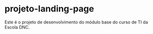 # projeto-landing-page
Este é o projeto de desenvolvimento do módulo base do curso de TI da Escola DNC.

